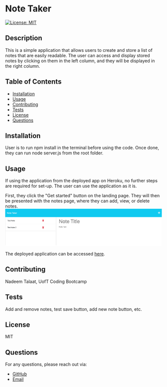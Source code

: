 # Note Taker

[![License: MIT](https://img.shields.io/badge/License-MIT-yellow.svg)](https://opensource.org/licenses/MIT)

## Description

This is a simple application that allows users to create and store a list of notes that are easily readable. The user can access and display stored notes by clicking on them in the left column, and they will be displayed in the right column.

## Table of Contents

- [Installation](#installation)
- [Usage](#usage)
- [Contributing](#contributing)
- [Tests](#tests)
- [License](#license)
- [Questions](#questions)

## Installation

User is to run npm install in the terminal before using the code. Once done, they can run node server.js from the root folder.

## Usage

If using the application from the deployed app on Heroku, no further steps are required for set-up. The user can use the application as it is.

First, they click the "Get started" button on the landing page. They will then be presented with the notes page, where they can add, view, or delete notes.
![Screenshot of Notes Page](./assets/images/notes-page-screenshot.png)

The deployed application can be accessed [here](https://secret-stream-29498.herokuapp.com/).

## Contributing

Nadeem Talaat, UofT Coding Bootcamp

## Tests

Add and remove notes, test save button, add new note button, etc.

## License

MIT

## Questions

For any questions, please reach out via:

- [GitHub](https://www.github.com/NadeemTalaat)
- [Email](mailto:nadeem.talaat@gmail.com)
